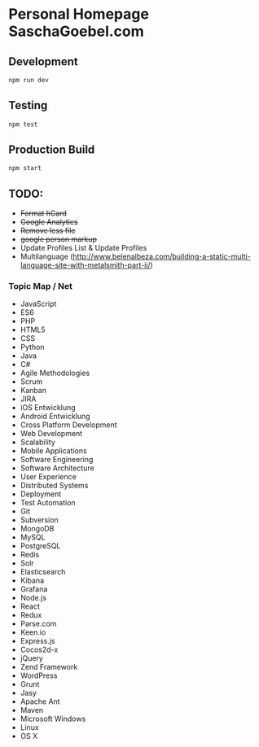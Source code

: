 # Personal Homepage SaschaGoebel.com

## Development
```sh
npm run dev
```

## Testing
```sh
npm test
```

## Production Build
```sh
npm start
```

## TODO:
- ~~Format hCard~~
- ~~Google Analytics~~
- ~~Remove less file~~
- ~~google person markup~~
- Update Profiles List & Update Profiles
- Multilanguage (http://www.belenalbeza.com/building-a-static-multi-language-site-with-metalsmith-part-ii/)

### Topic Map / Net
- JavaScript
- ES6
- PHP
- HTML5
- CSS
- Python
- Java
- C#
- Agile Methodologies
- Scrum
- Kanban
- JIRA
- iOS Entwicklung
- Android Entwicklung
- Cross Platform Development
- Web Development
- Scalability
- Mobile Applications
- Software Engineering
- Software Architecture
- User Experience
- Distributed Systems
- Deployment
- Test Automation
- Git
- Subversion
- MongoDB
- MySQL
- PostgreSQL
- Redis
- Solr
- Elasticsearch
- Kibana
- Grafana
- Node.js
- React
- Redux
- Parse.com
- Keen.io
- Express.js
- Cocos2d-x
- jQuery
- Zend Framework
- WordPress
- Grunt
- Jasy
- Apache Ant
- Maven
- Microsoft Windows
- Linux
- OS X
